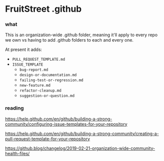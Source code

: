 # FruitStreet .github

### what

This is an organization-wide .github folder, meaning it'll apply to every repo we own vs having to add .github folders to each and every one.

At present it adds:

- `PULL_REQUEST_TEMPLATE.md`
- `ISSUE_TEMPLATE`
	- `bug-report.md`
	- `design-or-documentation.md`
	- `failing-test-or-regression.md`
	- `new-feature.md`
	- `refactor-cleanup.md`
	- `suggestion-or-question.md`

	
### reading

https://help.github.com/en/github/building-a-strong-community/configuring-issue-templates-for-your-repository

https://help.github.com/en/github/building-a-strong-community/creating-a-pull-request-template-for-your-repository

https://github.blog/changelog/2019-02-21-organization-wide-community-health-files/
